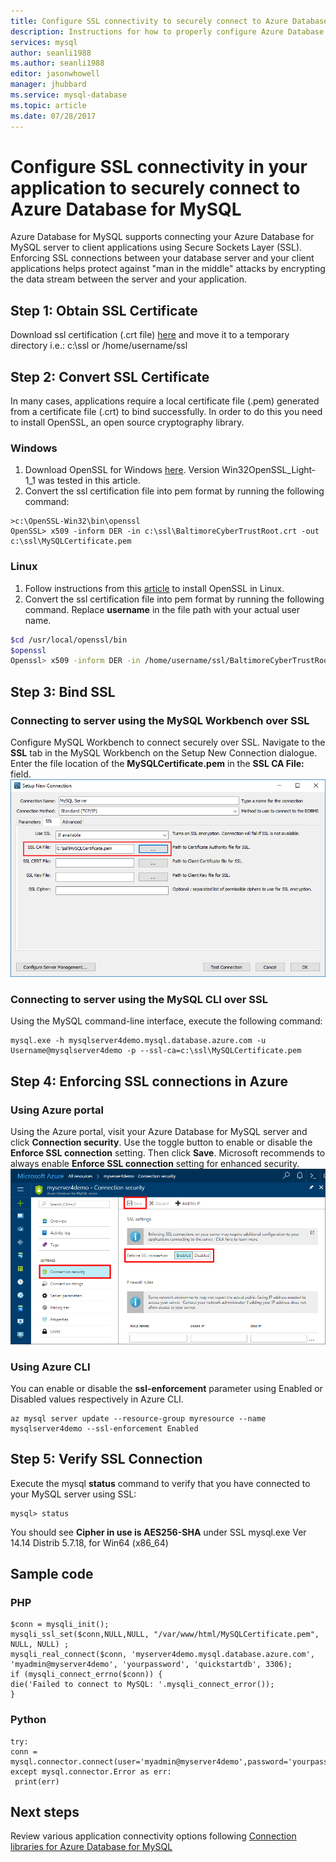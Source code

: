 ```yaml
---
title: Configure SSL connectivity to securely connect to Azure Database for MySQL | Microsoft Docs
description: Instructions for how to properly configure Azure Database for MySQL and associated applications to correctly use SSL connections
services: mysql
author: seanli1988
ms.author: seanli1988
editor: jasonwhowell
manager: jhubbard
ms.service: mysql-database
ms.topic: article
ms.date: 07/28/2017
---
```

# Configure SSL connectivity in your application to securely connect to Azure Database for MySQL
Azure Database for MySQL supports connecting your Azure Database for MySQL server to client applications using Secure Sockets Layer (SSL). Enforcing SSL connections between your database server and your client applications helps protect against "man in the middle" attacks by encrypting the data stream between the server and your application.

## Step 1: Obtain SSL Certificate
Download ssl certification (.crt file) [here](https://www.digicert.com/CACerts/DigiCertGlobalRootCA.crt) and move it to a temporary directory i.e.: c:\ssl or /home/username/ssl

## Step 2: Convert SSL Certificate 
In many cases, applications require a local certificate file (.pem) generated from a certificate file (.crt) to bind successfully. In order to do this you need to install OpenSSL, an open source cryptography library.
### Windows
1. Download OpenSSL for Windows [here](https://slproweb.com/download/Win32OpenSSL_Light-1_1_0f.exe). Version Win32OpenSSL_Light-1_1 was tested in this article. 
2. Convert the ssl certification file into pem format by running the following command:
```dos
>c:\OpenSSL-Win32\bin\openssl
OpenSSL> x509 -inform DER -in c:\ssl\BaltimoreCyberTrustRoot.crt -out c:\ssl\MySQLCertificate.pem
```
###  Linux
1. Follow instructions from this [article](https://geeksww.com/tutorials/libraries/openssl/installation/installing_openssl_on_ubuntu_linux.php) to install OpenSSL in Linux. 
2. Convert the ssl certification file into pem format by running the following command. Replace **username** in the file path with your actual user name.
```bash
$cd /usr/local/openssl/bin
$openssl
Openssl> x509 -inform DER -in /home/username/ssl/BaltimoreCyberTrustRoot.crt -out /home/username/ssl/MySQLCertificate.pem
```

## Step 3: Bind SSL
### Connecting to server using the MySQL Workbench over SSL
Configure MySQL Workbench to connect securely over SSL. Navigate to the **SSL** tab in the MySQL Workbench on the Setup New Connection dialogue. Enter the file location of the **MySQLCertificate.pem** in the **SSL CA File:** field.
![save customized tile](./media/howto-configure-ssl/mysql-workbench-ssl.png)

### Connecting to server using the MySQL CLI over SSL
Using the MySQL command-line interface, execute the following command:
```dos
mysql.exe -h mysqlserver4demo.mysql.database.azure.com -u Username@mysqlserver4demo -p --ssl-ca=c:\ssl\MySQLCertificate.pem
```

## Step 4:  Enforcing SSL connections in Azure 
### Using Azure portal
Using the Azure portal, visit your Azure Database for MySQL server and click **Connection security**. Use the toggle button to enable or disable the **Enforce SSL connection** setting. Then click **Save**. Microsoft recommends to always enable **Enforce SSL connection** setting for enhanced security.
![enable-ssl](./media/howto-configure-ssl/enable-ssl.png)

### Using Azure CLI
You can enable or disable the **ssl-enforcement** parameter using Enabled or Disabled values respectively in Azure CLI.
```azurecli-interactive
az mysql server update --resource-group myresource --name mysqlserver4demo --ssl-enforcement Enabled
```

## Step 5: Verify SSL Connection
Execute the mysql **status** command to verify that you have connected to your MySQL server using SSL:
```dos
mysql> status
```
You should see **Cipher in use is AES256-SHA** under SSL
mysql.exe  Ver 14.14 Distrib 5.7.18, for Win64 (x86_64)


## Sample code
### PHP
```
$conn = mysqli_init();
mysqli_ssl_set($conn,NULL,NULL, "/var/www/html/MySQLCertificate.pem", NULL, NULL) ; 
mysqli_real_connect($conn, 'myserver4demo.mysql.database.azure.com', 'myadmin@myserver4demo', 'yourpassword', 'quickstartdb', 3306);
if (mysqli_connect_errno($conn)) {
die('Failed to connect to MySQL: '.mysqli_connect_error());
}
```
### Python
```
try:
conn = mysql.connector.connect(user='myadmin@myserver4demo',password='yourpassword',database='quickstartdb',host='myserver4demo.mysql.database.azure.com',ssl_ca='/var/www/html/MySQLCertificate.pem')
except mysql.connector.Error as err:
 print(err)
```

## Next steps
Review various application connectivity options following [Connection libraries for Azure Database for MySQL](concepts-connection-libraries.md)
